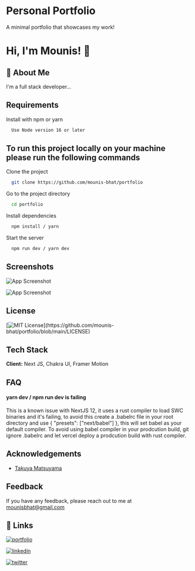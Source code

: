 # Personal Portfolio

A minimal portfolio that showcases my work!

# Hi, I'm Mounis! 👋

## 🚀 About Me

I'm a full stack developer...

## Requirements

Install with npm or yarn

```bash
  Use Node version 16 or later
```

## To run this project locally on your machine please run the following commands

Clone the project

```bash
  git clone https://github.com/mounis-bhat/portfolio
```

Go to the project directory

```bash
  cd portfolio
```

Install dependencies

```bash
  npm install / yarn
```

Start the server

```bash
  npm run dev / yarn dev
```

## Screenshots

![App Screenshot](https://i.imgur.com/qkkLcZJ.png)

![App Screenshot](https://i.imgur.com/plf9eGn.png)

## License

[![MIT License](https://img.shields.io/apm/l/atomic-design-ui.svg?)](https://github.com/mounis-bhat/portfolio/blob/main/LICENSE)

## Tech Stack

**Client:** Next JS, Chakra UI, Framer Motion

## FAQ

#### yarn dev / npm run dev is failing

This is a known issue with NextJS 12, it uses a rust compiler to load SWC binaries and it's failing, to avoid this create a .babelrc file in your root directory and use {
"presets": ["next/babel"]
}, this will set babel as your default compiler. To avoid using babel compiler in your prodcution build, git ignore .babelrc and let vercel deploy a prodcution build with rust compiler.

## Acknowledgements

- [Takuya Matsuyama](https://github.com/craftzdog)

## Feedback

If you have any feedback, please reach out to me at mounisbhat@gmail.com

## 🔗 Links

[![portfolio](https://img.shields.io/badge/my_portfolio-000?style=for-the-badge&logo=ko-fi&logoColor=white)](https://mounis.vercel.app)

[![linkedin](https://img.shields.io/badge/linkedin-0A66C2?style=for-the-badge&logo=linkedin&logoColor=white)](https://www.linkedin.com/in/mounis-bhat/)

[![twitter](https://img.shields.io/badge/twitter-1DA1F2?style=for-the-badge&logo=twitter&logoColor=white)](https://twitter.com/mounis_)
